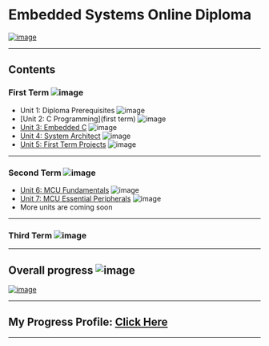 # Embedded Systems Online Diploma

[![image](https://drive.google.com/uc?export=view&id=1Bcpl5OGMCVsqHlF52MFKXuOHNEaKHi92)](https://www.learn-in-depth.com/online-diploma/kiko.general1%40gmail.com)

---

## Contents

### First Term ![image](https://progress-bar.dev/60/?title=In_Progress)

- Unit 1: Diploma Prerequisites ![image](https://progress-bar.dev/100/?title=No_Assignments&color=bababa)
- [Unit 2: C Programming](first term) ![image](https://progress-bar.dev/100/)
- [Unit 3: Embedded C](Unit_3_Embedded_C) ![image](https://progress-bar.dev/100/)
- [Unit 4: System Architect](Unit_4_System_Architecture) ![image](https://progress-bar.dev/30/)
- [Unit 5: First Term Projects](05_First_Term_Projects) ![image](https://progress-bar.dev/0/)

---

### Second Term ![image](https://progress-bar.dev/0/?title=Start_Soon&color=ff00ff)

- [Unit 6: MCU Fundamentals](06_MCU_Fundamentals) ![image](https://progress-bar.dev/0/)
- [Unit 7: MCU Essential Peripherals](07_MCU_Essential_Peripherals) ![image](https://progress-bar.dev/0/)
- More units are coming soon

---

### Third Term ![image](https://progress-bar.dev/0/?title=In_2023&color=ff0000)

---

## Overall progress ![image](https://progress-bar.dev/0/?scale=3&title=Terms&suffix=&width=230&color=aa00ff)

[![image]()](https://www.learn-in-depth.com/online-diploma/kiko.general1%40gmail.com)

---

## My Progress Profile: [Click Here](https://www.learn-in-depth.com/online-diploma/Kiko.general1%40gmail.com)

---
